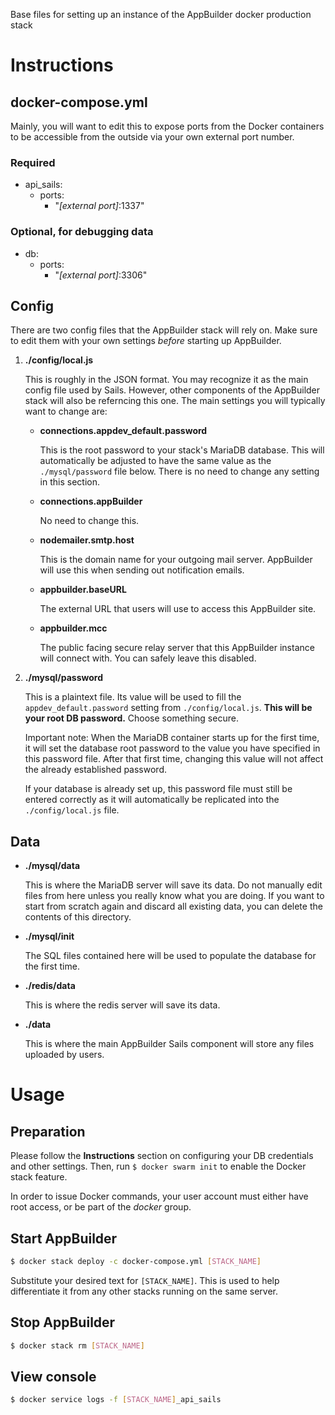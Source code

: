 Base files for setting up an instance of the AppBuilder docker production stack

# Instructions

## docker-compose.yml

  Mainly, you will want to edit this to expose ports from the Docker containers
  to be accessible from the outside via your own external port number.

### **Required**
  - api_sails:
    - ports:
        - "*[external port]*:1337"

### **Optional, for debugging data**
  - db:
    - ports:
        - "*[external port]*:3306"


## Config

  There are two config files that the AppBuilder stack will rely on.
  Make sure to edit them with your own settings *before* starting up 
  AppBuilder.

1. **./config/local.js**

    This is roughly in the JSON format. You may recognize it as the main config
    file used by Sails. However, other components of the AppBuilder stack will
    also be referncing this one. The main settings you will typically want to 
    change are:
  
    * **connections.appdev_default.password**
    
      This is the root password to your stack's MariaDB database. This will 
      automatically be adjusted to have the same value as the `./mysql/password` 
      file below. There is no need to change any setting in this section.
    
    * **connections.appBuilder**
    
      No need to change this.
    
    * **nodemailer.smtp.host**
    
      This is the domain name for your outgoing mail server. AppBuilder will use 
      this when sending out notification emails.
    
    * **appbuilder.baseURL**
    
      The external URL that users will use to access this AppBuilder site.
    
    * **appbuilder.mcc**
    
      The public facing secure relay server that this AppBuilder instance 
      will connect with. You can safely leave this disabled.

2. **./mysql/password**

    This is a plaintext file. Its value will be used to fill
    the `appdev_default.password` setting from `./config/local.js`. **This
    will be your root DB password.** Choose something secure.
    
    Important note: When the MariaDB container starts up for the first 
    time, it will set the database root password to the value you have 
    specified in this password file. After that first time, changing 
    this value will not affect the already established password.
    
    If your database is already set up, this password file must still be
    entered correctly as it will automatically be replicated into the 
    `./config/local.js` file.


## Data

  * **./mysql/data**

    This is where the MariaDB server will save its data. Do not manually edit
    files from here unless you really know what you are doing. If you want to
    start from scratch again and discard all existing data, you can delete the
    contents of this directory.

  * **./mysql/init**

    The SQL files contained here will be used to populate the database for the
    first time.

  * **./redis/data**

    This is where the redis server will save its data.

  * **./data**

    This is where the main AppBuilder Sails component will store any files uploaded
    by users.


# Usage

## Preparation

  Please follow the **Instructions** section on configuring your DB credentials
  and other settings. Then, run `$ docker swarm init` to enable the Docker 
  stack feature.
    
  In order to issue Docker commands, your user account must either have root 
  access, or be part of the *docker* group.

## Start AppBuilder

```sh
$ docker stack deploy -c docker-compose.yml [STACK_NAME]
```
  Substitute your desired text for `[STACK_NAME]`. This is used to help
  differentiate it from any other stacks running on the same server.

## Stop AppBuilder

```sh
$ docker stack rm [STACK_NAME]
```

## View console

```sh
$ docker service logs -f [STACK_NAME]_api_sails
```

